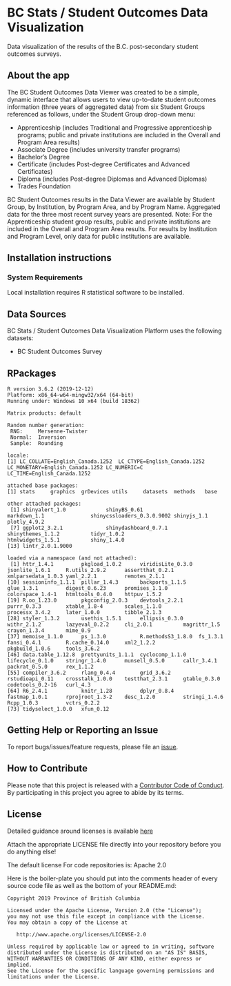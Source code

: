 # BC Stats / Student Outcomes Data Visualization
Data visualization of the results of the B.C. post-secondary student outcomes surveys.

## About the app

The BC Student Outcomes Data Viewer was created to be a simple, dynamic interface that allows users to view up-to-date student outcomes information (three years of aggregated data) from six Student Groups referenced as follows, under the Student Group drop-down menu: 

- Apprenticeship (includes Traditional and Progressive apprenticeship programs; public and private institutions are included in the Overall and Program Area results)
- Associate Degree (includes university transfer programs) 
- Bachelor’s Degree
- Certificate (includes Post-degree Certificates and Advanced Certificates) 
- Diploma (includes Post-degree Diplomas and Advanced Diplomas) 
- Trades Foundation 

BC Student Outcomes results in the Data Viewer are available by Student Group, by Institution, by Program Area, and by Program Name. Aggregated data for the three most recent survey years are presented.  Note: For the Apprenticeship student group results, public and private institutions are included in the Overall and Program Area results.  For results by Institution and Program Level, only data for public institutions are available.


## Installation instructions

### System Requirements

Local installation requires R statistical software to be installed.

## Data Sources

BC Stats / Student Outcomes Data Visualization Platform uses the following datasets: 

- BC Student Outcomes Survey

## RPackages
```
R version 3.6.2 (2019-12-12)
Platform: x86_64-w64-mingw32/x64 (64-bit)
Running under: Windows 10 x64 (build 18362)

Matrix products: default

Random number generation:
 RNG:     Mersenne-Twister 
 Normal:  Inversion 
 Sample:  Rounding 
 
locale:
[1] LC_COLLATE=English_Canada.1252  LC_CTYPE=English_Canada.1252    LC_MONETARY=English_Canada.1252 LC_NUMERIC=C                    LC_TIME=English_Canada.1252    

attached base packages:
[1] stats     graphics  grDevices utils     datasets  methods   base     

other attached packages:
 [1] shinyalert_1.0             shinyBS_0.61               markdown_1.1               shinycssloaders_0.3.0.9002 shinyjs_1.1                plotly_4.9.2              
 [7] ggplot2_3.2.1              shinydashboard_0.7.1       shinythemes_1.1.2          tidyr_1.0.2                htmlwidgets_1.5.1          shiny_1.4.0               
[13] lintr_2.0.1.9000          

loaded via a namespace (and not attached):
 [1] httr_1.4.1         pkgload_1.0.2      viridisLite_0.3.0  jsonlite_1.6.1     R.utils_2.9.2      assertthat_0.2.1   xmlparsedata_1.0.3 yaml_2.2.1         remotes_2.1.1     
[10] sessioninfo_1.1.1  pillar_1.4.3       backports_1.1.5    glue_1.3.1         digest_0.6.23      promises_1.1.0     colorspace_1.4-1   htmltools_0.4.0    httpuv_1.5.2      
[19] R.oo_1.23.0        pkgconfig_2.0.3    devtools_2.2.1     purrr_0.3.3        xtable_1.8-4       scales_1.1.0       processx_3.4.2     later_1.0.0        tibble_2.1.3      
[28] styler_1.3.2       usethis_1.5.1      ellipsis_0.3.0     withr_2.1.2        lazyeval_0.2.2     cli_2.0.1          magrittr_1.5       crayon_1.3.4       mime_0.9          
[37] memoise_1.1.0      ps_1.3.0           R.methodsS3_1.8.0  fs_1.3.1           fansi_0.4.1        R.cache_0.14.0     xml2_1.2.2         pkgbuild_1.0.6     tools_3.6.2       
[46] data.table_1.12.8  prettyunits_1.1.1  cyclocomp_1.1.0    lifecycle_0.1.0    stringr_1.4.0      munsell_0.5.0      callr_3.4.1        packrat_0.5.0      rex_1.1.2         
[55] compiler_3.6.2     rlang_0.4.4        grid_3.6.2         rstudioapi_0.11    crosstalk_1.0.0    testthat_2.3.1     gtable_0.3.0       codetools_0.2-16   curl_4.3          
[64] R6_2.4.1           knitr_1.28         dplyr_0.8.4        fastmap_1.0.1      rprojroot_1.3-2    desc_1.2.0         stringi_1.4.6      Rcpp_1.0.3         vctrs_0.2.2       
[73] tidyselect_1.0.0   xfun_0.12     
```


## Getting Help or Reporting an Issue

To report bugs/issues/feature requests, please file an
[issue](https://github.com/bcgov/student-outcomes-dataviz/issues).


## How to Contribute

Please note that this project is released with a [Contributor Code of Conduct](CODE_OF_CONDUCT.md). By participating in this project you agree to abide by its terms.

## License

Detailed guidance around licenses is available 
[here](/BC-Open-Source-Development-Employee-Guide/Licenses.md)

Attach the appropriate LICENSE file directly into your repository before you do anything else!

The default license For code repositories is: Apache 2.0

Here is the boiler-plate you should put into the comments header of every source code file as well as the bottom of your README.md:

    Copyright 2019 Province of British Columbia

    Licensed under the Apache License, Version 2.0 (the "License");
    you may not use this file except in compliance with the License.
    You may obtain a copy of the License at 

       http://www.apache.org/licenses/LICENSE-2.0

    Unless required by applicable law or agreed to in writing, software
    distributed under the License is distributed on an "AS IS" BASIS,
    WITHOUT WARRANTIES OR CONDITIONS OF ANY KIND, either express or implied.
    See the License for the specific language governing permissions and
    limitations under the License.

